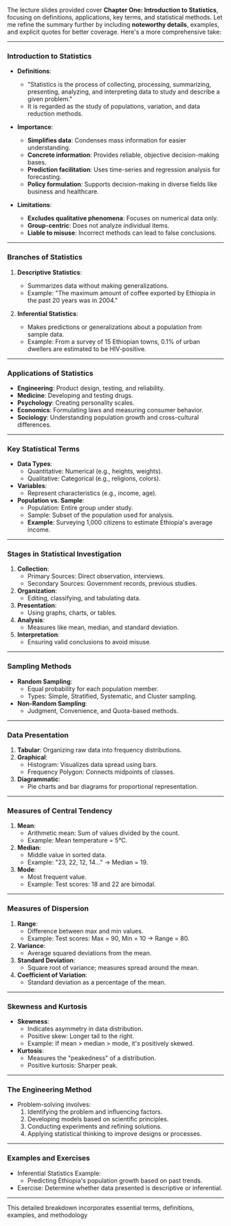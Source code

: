 The lecture slides provided cover **Chapter One: Introduction to Statistics**, focusing on definitions, applications, key terms, and statistical methods. Let me refine the summary further by including **noteworthy details**, examples, and explicit quotes for better coverage. Here's a more comprehensive take:

---

### **Introduction to Statistics**
- **Definitions**:
  - "Statistics is the process of collecting, processing, summarizing, presenting, analyzing, and interpreting data to study and describe a given problem."
  - It is regarded as the study of populations, variation, and data reduction methods.
  
- **Importance**:
  - **Simplifies data**: Condenses mass information for easier understanding.
  - **Concrete information**: Provides reliable, objective decision-making bases.
  - **Prediction facilitation**: Uses time-series and regression analysis for forecasting.
  - **Policy formulation**: Supports decision-making in diverse fields like business and healthcare.

- **Limitations**:
  - **Excludes qualitative phenomena**: Focuses on numerical data only.
  - **Group-centric**: Does not analyze individual items.
  - **Liable to misuse**: Incorrect methods can lead to false conclusions.

---

### **Branches of Statistics**
1. **Descriptive Statistics**:
   - Summarizes data without making generalizations.
   - Example: "The maximum amount of coffee exported by Ethiopia in the past 20 years was in 2004."

2. **Inferential Statistics**:
   - Makes predictions or generalizations about a population from sample data.
   - Example: From a survey of 15 Ethiopian towns, 0.1% of urban dwellers are estimated to be HIV-positive.

---

### **Applications of Statistics**
- **Engineering**: Product design, testing, and reliability.
- **Medicine**: Developing and testing drugs.
- **Psychology**: Creating personality scales.
- **Economics**: Formulating laws and measuring consumer behavior.
- **Sociology**: Understanding population growth and cross-cultural differences.

---

### **Key Statistical Terms**
- **Data Types**:
  - Quantitative: Numerical (e.g., heights, weights).
  - Qualitative: Categorical (e.g., religions, colors).
- **Variables**:
  - Represent characteristics (e.g., income, age).
- **Population vs. Sample**:
  - Population: Entire group under study.
  - Sample: Subset of the population used for analysis.
  - **Example**: Surveying 1,000 citizens to estimate Ethiopia's average income.

---

### **Stages in Statistical Investigation**
1. **Collection**:
   - Primary Sources: Direct observation, interviews.
   - Secondary Sources: Government records, previous studies.
2. **Organization**:
   - Editing, classifying, and tabulating data.
3. **Presentation**:
   - Using graphs, charts, or tables.
4. **Analysis**:
   - Measures like mean, median, and standard deviation.
5. **Interpretation**:
   - Ensuring valid conclusions to avoid misuse.

---

### **Sampling Methods**
- **Random Sampling**:
  - Equal probability for each population member.
  - Types: Simple, Stratified, Systematic, and Cluster sampling.
- **Non-Random Sampling**:
  - Judgment, Convenience, and Quota-based methods.

---

### **Data Presentation**
1. **Tabular**: Organizing raw data into frequency distributions.
2. **Graphical**:
   - Histogram: Visualizes data spread using bars.
   - Frequency Polygon: Connects midpoints of classes.
3. **Diagrammatic**:
   - Pie charts and bar diagrams for proportional representation.

---

### **Measures of Central Tendency**
1. **Mean**:
   - Arithmetic mean: Sum of values divided by the count.
   - Example: Mean temperature = 5°C.
2. **Median**:
   - Middle value in sorted data.
   - Example: "23, 22, 12, 14..." → Median = 19.
3. **Mode**:
   - Most frequent value.
   - Example: Test scores: 18 and 22 are bimodal.

---

### **Measures of Dispersion**
1. **Range**:
   - Difference between max and min values.
   - Example: Test scores: Max = 90, Min = 10 → Range = 80.
2. **Variance**:
   - Average squared deviations from the mean.
3. **Standard Deviation**:
   - Square root of variance; measures spread around the mean.
4. **Coefficient of Variation**:
   - Standard deviation as a percentage of the mean.

---

### **Skewness and Kurtosis**
- **Skewness**:
  - Indicates asymmetry in data distribution.
  - Positive skew: Longer tail to the right.
  - Example: If mean > median > mode, it's positively skewed.
- **Kurtosis**:
  - Measures the "peakedness" of a distribution.
  - Positive kurtosis: Sharper peak.

---

### **The Engineering Method**
- Problem-solving involves:
  1. Identifying the problem and influencing factors.
  2. Developing models based on scientific principles.
  3. Conducting experiments and refining solutions.
  4. Applying statistical thinking to improve designs or processes.

---

### **Examples and Exercises**
- Inferential Statistics Example:
  - Predicting Ethiopia's population growth based on past trends.
- Exercise: Determine whether data presented is descriptive or inferential.

---

This detailed breakdown incorporates essential terms, definitions, examples, and methodology
